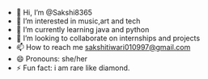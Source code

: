 - 👋 Hi, I’m @Sakshi8365
- 👀 I’m interested in music,art and tech
- 🌱 I’m currently learning java and python
- 💞️ I’m looking to collaborate on internships and projects
- 📫 How to reach me sakshitiwari010997@gmail.com
- 😄 Pronouns: she/her
- ⚡ Fun fact: i am rare like diamond.

<!---
Sakshi8365/Sakshi8365 is a ✨ special ✨ repository because its `README.md` (this file) appears on your GitHub profile.
You can click the Preview link to take a look at your changes.
--->
